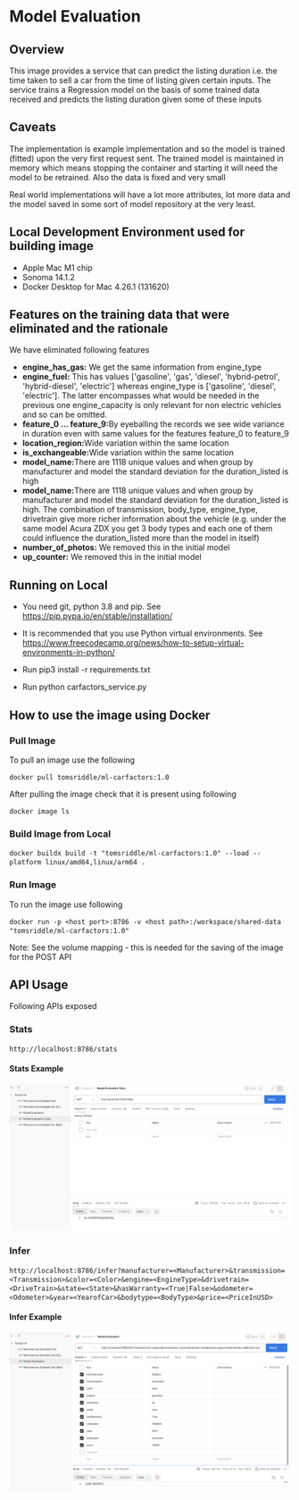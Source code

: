 # Model Evaluation 

## Overview

This image provides a service that can predict the listing duration i.e. the time taken to sell a car from the time of listing given certain inputs. The service trains a Regression model on the basis of some trained data received and predicts the listing duration given some of these inputs

## Caveats

The implementation is example implementation and so the model is trained (fitted) upon the very first request sent. The trained model is maintained in memory which means stopping the container and starting it will need the model to be retrained. Also the data is fixed and very small

Real world implementations will have a lot more attributes, lot more data and the model saved in some sort of model repository at the very least. 

## Local Development Environment used for building image

* Apple Mac M1 chip
* Sonoma 14.1.2
* Docker Desktop for Mac 4.26.1 (131620)

## Features on the training data that were eliminated and the rationale

We have eliminated following features

<ul>
    <li>
        <b>engine_has_gas:</b> We get the same information from engine_type
    </li>
    <li>
        <b>engine_fuel:</b> This has values ['gasoline', 'gas', 'diesel', 'hybrid-petrol', 'hybrid-diesel', 'electric'] whereas engine_type is ['gasoline', 'diesel', 'electric']. The latter encompasses what would be needed in the previous one 
engine_capacity is only relevant for non electric vehicles and so can be omitted. 
    </li>
    <li>
        <b>feature_0 ... feature_9:</b>By eyeballing the records we see wide variance in duration even with same values for the features feature_0 to feature_9
    </li>
    <li>
        <b>location_region:</b>Wide variation within the same location
    </li>
    <li>
        <b>is_exchangeable:</b>Wide variation within the same location
    </li>
    <li>
        <b>model_name:</b>There are 1118 unique values and when group by manufacturer and model the standard deviation for the duration_listed is high
    </li>
    <li>
        <b>model_name:</b>There are 1118 unique values and when group by manufacturer and model the standard deviation for the duration_listed is high. The combination of transmission, body_type, engine_type, drivetrain give more richer information about the vehicle (e.g. under the same model Acura ZDX you get 3 body types and each one of them could influence the duration_listed more than the model in itself)
    </li>
    <li>
        <b>number_of_photos:</b> We removed this in the initial model
    </li>
    <li>
        <b>up_counter:</b> We removed this in the initial model
    </li>
</ul>


## Running on Local

* You need git, python 3.8 and pip. See https://pip.pypa.io/en/stable/installation/

* It is recommended that you use Python virtual environments. See https://www.freecodecamp.org/news/how-to-setup-virtual-environments-in-python/

* Run pip3 install -r requirements.txt

* Run python carfactors_service.py


## How to use the image using Docker

### Pull Image

To pull an image use the following 

```
docker pull tomsriddle/ml-carfactors:1.0

```

After pulling the image check that it is present using following

```
docker image ls

```

### Build Image from Local

```
docker buildx build -t "tomsriddle/ml-carfactors:1.0" --load --platform linux/amd64,linux/arm64 .

```


### Run Image

To run the image use following

```
docker run -p <host port>:8786 -v <host path>:/workspace/shared-data "tomsriddle/ml-carfactors:1.0" 

```

Note: See the volume mapping - this is needed for the saving of the image for the POST API

## API Usage

Following APIs exposed 

### Stats

```
http://localhost:8786/stats

```

#### Stats Example

![Image Not Showing](https://github.com/shaileshhemdev/public-images/blob/main/Module4StatsCall.png?raw=true)

### Infer 

```
http://localhost:8786/infer?manufacturer=<Manufacturer>&transmission=<Transmission>&color=<Color>&engine=<EngineType>&drivetrain=<DriveTrain>&state=<State>&hasWarranty=<True|False>&odometer=<Odometer>&year=<YearofCar>&bodytype=<BodyType>&price=<PriceInUSD>

```

#### Infer Example

![Image Not Showing](https://github.com/shaileshhemdev/public-images/blob/main/Module4InferCall.png?raw=true)




